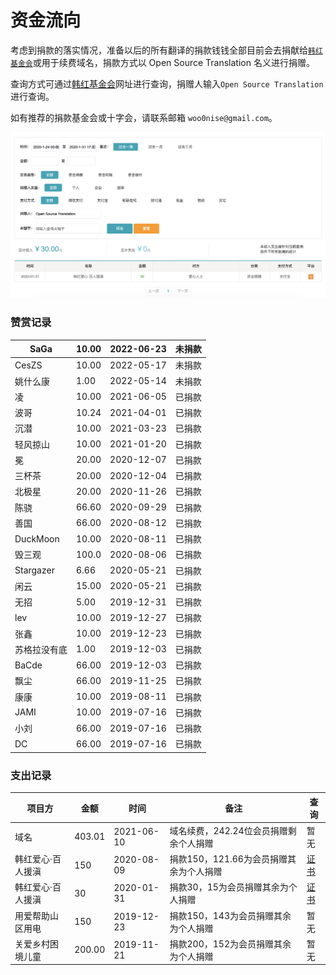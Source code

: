 # 资金流向

考虑到捐款的落实情况，准备以后的所有翻译的捐款钱钱全部目前会去捐献给[`韩红基金会`](http://www.hhax.org/)或用于续费域名，捐款方式以 Open Source Translation 名义进行捐赠。

查询方式可通过[韩红基金会](http://www.hhax.org/g.html?type=10\&URLparamName=%E7%88%B1%E5%BF%83%E6%8D%90%E8%B5%A0)网址进行查询，捐赠人输入`Open Source Translation`进行查询。

如有推荐的捐款基金会或十字会，请联系邮箱 `woo0nise@gmail.com`。&#x20;

![](.gitbook/assets/WX20200131-173347@2x.png)

### 赞赏记录

| SaGa      | 10.00 | 2022-06-23 | 未捐款 |
| --------- | ----- | ---------- | --- |
| CesZS     | 10.00 | 2022-05-17 | 未捐款 |
| 姚什么康      | 1.00  | 2022-05-14 | 未捐款 |
| 凌         | 10.00 | 2021-06-05 | 已捐款 |
| 波哥        | 10.24 | 2021-04-01 | 已捐款 |
| 沉潜        | 10.00 | 2021-03-23 | 已捐款 |
| 轻风掠山      | 10.00 | 2021-01-20 | 已捐款 |
| 冕         | 20.00 | 2020-12-07 | 已捐款 |
| 三杯茶       | 20.00 | 2020-12-04 | 已捐款 |
| 北极星       | 20.00 | 2020-11-26 | 已捐款 |
| 陈骁        | 66.60 | 2020-09-29 | 已捐款 |
| 善国        | 66.00 | 2020-08-12 | 已捐款 |
| DuckMoon  | 10.00 | 2020-08-11 | 已捐款 |
| 毁三观       | 100.0 | 2020-08-06 | 已捐款 |
| Stargazer | 6.66  | 2020-05-21 | 已捐款 |
| 闲云        | 15.00 | 2020-05-21 | 已捐款 |
| 无招        | 5.00  | 2019-12-31 | 已捐款 |
| lev       | 10.00 | 2019-12-27 | 已捐款 |
| 张鑫        | 10.00 | 2019-12-23 | 已捐款 |
| 苏格拉没有底    | 1.00  | 2019-12-03 | 已捐款 |
| BaCde     | 66.00 | 2019-12-03 | 已捐款 |
| 飘尘        | 66.00 | 2019-11-25 | 已捐款 |
| 康康        | 10.00 | 2019-08-11 | 已捐款 |
| JAMI      | 10.00 | 2019-07-16 | 已捐款 |
| 小刘        | 66.00 | 2019-07-16 | 已捐款 |
| DC        | 66.00 | 2019-07-16 | 已捐款 |

### 支出记录

| 项目方       | 金额     | 时间         | 备注                       | 查询                                                                   |
| --------- | ------ | ---------- | ------------------------ | -------------------------------------------------------------------- |
| 域名        | 403.01 | 2021-06-10 | 域名续费，242.24位会员捐赠剩余个人捐赠   | 暂无                                                                   |
| 韩红爱心·百人援滇 | 150    | 2020-08-09 | 捐款150，121.66为会员捐赠其余为个人捐赠 | [证书](https://img.zhiiyun.com/blog\_ec62ab8ecebbbed14778d8ea5a9e2b72) |
| 韩红爱心·百人援滇 | 30     | 2020-01-31 | 捐款30，15为会员捐赠其余为个人捐赠      | [证书](https://img.zhiiyun.com/blog\_7ec808170c93ae174947ea5edbd43aef) |
| 用爱帮助山区用电  | 150    | 2019-12-23 | 捐款150，143为会员捐赠其余为个人捐赠    | 暂无                                                                   |
| 关爱乡村困境儿童  | 200.00 | 2019-11-21 | 捐款200，152为会员捐赠其余为个人捐赠    | 暂无                                                                   |

